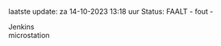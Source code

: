 laatste update: 
za 14-10-2023 13:18   uur 
Status: FAALT - fout - 
<div class="service R">Jenkins</div><div class="service Y">microstation</div>